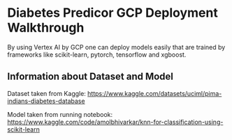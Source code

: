 # Diabetes Predicor GCP Deployment Walkthrough

By using Vertex AI by GCP one can deploy models easily that are trained by frameworks like scikit-learn, pytorch, tensorflow and xgboost.

## Information about Dataset and Model
Dataset taken from Kaggle: https://www.kaggle.com/datasets/uciml/pima-indians-diabetes-database

Model taken from running notebook: https://www.kaggle.com/code/amolbhivarkar/knn-for-classification-using-scikit-learn
